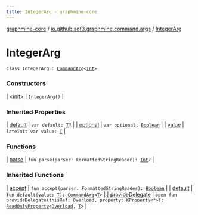 ```yaml
---
title: IntegerArg - graphmine-core
---
```


[graphmine-core](../../index.html) / [io.github.sof3.graphmine.command.args](../index.html) / [IntegerArg](./index.html)

# IntegerArg

`class IntegerArg : `[`CommandArg`](../-command-arg/index.html)`<`[`Int`](https://kotlinlang.org/api/latest/jvm/stdlib/kotlin/-int/index.html)`>`

### Constructors

| [&lt;init&gt;](-init-.html) | `IntegerArg()` |

### Inherited Properties

| [default](../-command-arg/default.html) | `var default: `[`T`](../-command-arg/index.html#T)`?` |
| [optional](../-command-arg/optional.html) | `var optional: `[`Boolean`](https://kotlinlang.org/api/latest/jvm/stdlib/kotlin/-boolean/index.html) |
| [value](../-command-arg/value.html) | `lateinit var value: `[`T`](../-command-arg/index.html#T) |

### Functions

| [parse](parse.html) | `fun parse(parser: FormattedStringReader): `[`Int`](https://kotlinlang.org/api/latest/jvm/stdlib/kotlin/-int/index.html)`?` |

### Inherited Functions

| [accept](../-command-arg/accept.html) | `fun accept(parser: FormattedStringReader): `[`Boolean`](https://kotlinlang.org/api/latest/jvm/stdlib/kotlin/-boolean/index.html) |
| [default](../-command-arg/default.html) | `fun default(value: `[`T`](../-command-arg/index.html#T)`): `[`CommandArg`](../-command-arg/index.html)`<`[`T`](../-command-arg/index.html#T)`>` |
| [provideDelegate](../-command-arg/provide-delegate.html) | `open fun provideDelegate(thisRef: `[`Overload`](../../io.github.sof3.graphmine.command/-overload/index.html)`, property: `[`KProperty`](https://kotlinlang.org/api/latest/jvm/stdlib/kotlin.reflect/-k-property/index.html)`<*>): `[`ReadOnlyProperty`](https://kotlinlang.org/api/latest/jvm/stdlib/kotlin.properties/-read-only-property/index.html)`<`[`Overload`](../../io.github.sof3.graphmine.command/-overload/index.html)`, `[`T`](../-command-arg/index.html#T)`>` |

